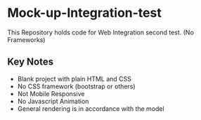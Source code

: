 # Mock-up-Integration-test
This Repository holds code for Web Integration second test. (No Frameworks)

## Key Notes 

- Blank project with plain HTML and CSS
- No CSS framework (bootstrap or others)
- Not Mobile Responsive
- No Javascript Animation
- General rendering is in accordance with the model


